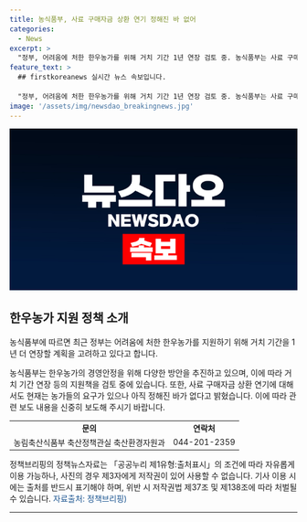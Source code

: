 ```yaml
---
title: 농식품부, 사료 구매자금 상환 연기 정해진 바 없어
categories:
  - News
excerpt: >
  "정부, 어려움에 처한 한우농가를 위해 거치 기간 1년 연장 검토 중. 농식품부는 사료 구매자금 상환 연기에 대해 논의 중이나 아직 확정 안 됐다고 설명."
feature_text: >
  ## firstkoreanews 실시간 뉴스 속보입니다.

  "정부, 어려움에 처한 한우농가를 위해 거치 기간 1년 연장 검토 중. 농식품부는 사료 구매자금 상환 연기에 대해 논의 중이나 아직 확정 안 됐다고 설명."
image: '/assets/img/newsdao_breakingnews.jpg'
---
```


<p><img src="/assets/img/newsdao_breakingnews.jpg" alt="firstkoreanews 속보" /></p>

<h2 data-ke-size="size26">한우농가 지원 정책 소개</h2>

<p>농식품부에 따르면 최근 정부는 어려움에 처한 한우농가를 지원하기 위해 거치 기간을 1년 더 연장할 계획을 고려하고 있다고 합니다.</p>

<p data-ke-size="size16">농식품부는 한우농가의 경영안정을 위해 다양한 방안을 추진하고 있으며, 이에 따라 거치 기간 연장 등의 지원책을 검토 중에 있습니다. 또한, 사료 구매자금 상환 연기에 대해서도 현재는 농가들의 요구가 있으나 아직 정해진 바가 없다고 밝혔습니다. 이에 따라 관련 보도 내용을 신중히 보도해 주시기 바랍니다.</p>

<table>
  <tr>
    <td style="text-align: center; height: 17px;"><b>문의</b></td>
    <td style="text-align: center; height: 17px;"><b>연락처</b></td>
  </tr>
  <tr>
    <td style="text-align: center; height: 17px;">농림축산식품부 축산정책관실 축산환경자원과</td>
    <td style="text-align: center; height: 17px;">044-201-2359</td>
  </tr>
</table>

<p data-ke-size="size16">정책브리핑의 정책뉴스자료는 「공공누리 제1유형:출처표시」의 조건에 따라 자유롭게 이용 가능하나, 사진의 경우 제3자에게 저작권이 있어 사용할 수 없습니다. 기사 이용 시에는 출처를 반드시 표기해야 하며, 위반 시 저작권법 제37조 및 제138조에 따라 처벌될 수 있습니다. <span style="color: #1a5490;">자료출처: 정책브리핑)</span></p>

<hr>

